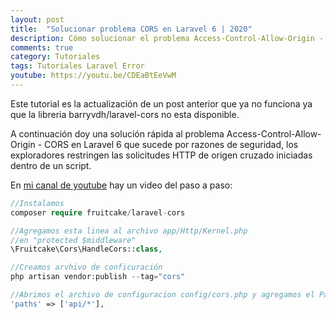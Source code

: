 ```yaml
---
layout: post
title:  "Solucionar problema CORS en Laravel 6 | 2020"
description: Cómo solucionar el problema Access-Control-Allow-Origin - CORS en Laravel 6
comments: true
category: Tutoriales
tags: Tutoriales Laravel Error
youtube: https://youtu.be/CDEaBtEeVwM
---
```

Este tutorial es la actualización de un post anterior que ya no funciona ya que la libreria barryvdh/laravel-cors no esta disponible.

A continuación doy una solución rápida al problema Access-Control-Allow-Origin - CORS en Laravel 6 que sucede por razones de seguridad, los exploradores restringen las solicitudes HTTP de origen cruzado iniciadas dentro de un script.

En <a target="_blank" href="{{ page.youtube }}">mi canal de youtube</a> hay un video del paso a paso:

```PHP
//Instalamos
composer require fruitcake/laravel-cors

//Agregamos esta linea al archivo app/Http/Kernel.php
//en "protected $middleware"
\Fruitcake\Cors\HandleCors::class,

//Creamos arvhivo de conficuración
php artisan vendor:publish --tag="cors"

//Abrimos el archivo de configuracion config/cors.php y agregamos el Path que queremos darle acceso de origenes
'paths' => ['api/*'],
```
